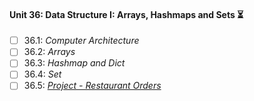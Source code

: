 #### Unit 36: Data Structure I: Arrays, Hashmaps and Sets :hourglass_flowing_sand:

- [ ] 36.1: _Computer Architecture_
- [ ] 36.2: _Arrays_
- [ ] 36.3: _Hashmap and Dict_
- [ ] 36.4: _Set_
- [ ] 36.5: [_Project - Restaurant Orders_]()
